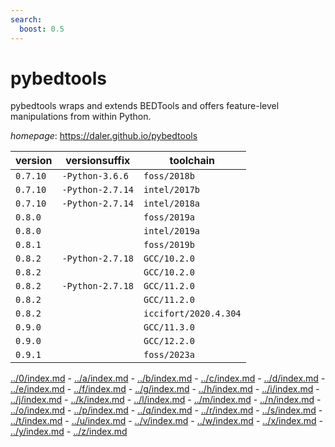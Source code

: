 ```yaml
---
search:
  boost: 0.5
---
```

# pybedtools

pybedtools wraps and extends BEDTools and offers feature-level manipulations from within Python.

*homepage*: <https://daler.github.io/pybedtools>

version | versionsuffix | toolchain
--------|---------------|----------
``0.7.10`` | ``-Python-3.6.6`` | ``foss/2018b``
``0.7.10`` | ``-Python-2.7.14`` | ``intel/2017b``
``0.7.10`` | ``-Python-2.7.14`` | ``intel/2018a``
``0.8.0`` |  | ``foss/2019a``
``0.8.0`` |  | ``intel/2019a``
``0.8.1`` |  | ``foss/2019b``
``0.8.2`` | ``-Python-2.7.18`` | ``GCC/10.2.0``
``0.8.2`` |  | ``GCC/10.2.0``
``0.8.2`` | ``-Python-2.7.18`` | ``GCC/11.2.0``
``0.8.2`` |  | ``GCC/11.2.0``
``0.8.2`` |  | ``iccifort/2020.4.304``
``0.9.0`` |  | ``GCC/11.3.0``
``0.9.0`` |  | ``GCC/12.2.0``
``0.9.1`` |  | ``foss/2023a``

[../0/index.md](0) - [../a/index.md](a) - [../b/index.md](b) - [../c/index.md](c) - [../d/index.md](d) - [../e/index.md](e) - [../f/index.md](f) - [../g/index.md](g) - [../h/index.md](h) - [../i/index.md](i) - [../j/index.md](j) - [../k/index.md](k) - [../l/index.md](l) - [../m/index.md](m) - [../n/index.md](n) - [../o/index.md](o) - [../p/index.md](p) - [../q/index.md](q) - [../r/index.md](r) - [../s/index.md](s) - [../t/index.md](t) - [../u/index.md](u) - [../v/index.md](v) - [../w/index.md](w) - [../x/index.md](x) - [../y/index.md](y) - [../z/index.md](z)

